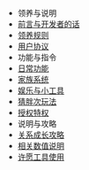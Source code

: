* 领养与说明
* [前言与开发者的话](/first)
* [领养规则](/get)
* [用户协议](/rule)
* 功能与指令
* [日常功能](/day)
* [家族系统](family)
* [娱乐与小工具](other)
* [猜胖次玩法](pangci)
* [授权特权](vip)
* 说明与攻略
* [关系成长攻略](/g)
* [相关数值说明](num)
* [许愿工具使用](hopetool)


